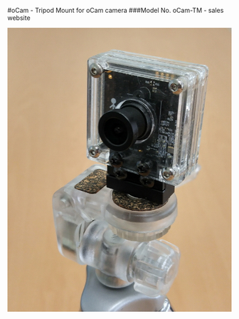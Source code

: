 #oCam - Tripod Mount for oCam camera
###Model No. oCam-TM - sales website

![ScreenShot](../../images/oCam-TM_model.jpg)
